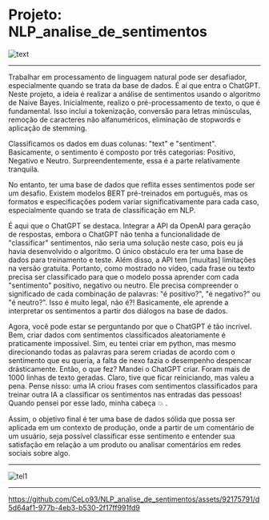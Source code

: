 # Projeto: NLP_analise_de_sentimentos
 
![text](https://github.com/CeLo93/NLP_analise_de_sentimentos/assets/92175791/b233c530-8d7d-4dd7-b185-1fcd6f687131)

----------

Trabalhar em processamento de linguagem natural pode ser desafiador, especialmente quando se trata da base de dados. É aí que entra o ChatGPT. Neste projeto, a ideia é realizar a análise de sentimentos usando o algoritmo de Naive Bayes. Inicialmente, realizo o pré-processamento de texto, o que é fundamental. Isso inclui a tokenização, conversão para letras minúsculas, remoção de caracteres não alfanuméricos, eliminação de stopwords e aplicação de stemming.

Classificamos os dados em duas colunas: "text" e "sentiment". Basicamente, o sentimento é composto por três categorias: Positivo, Negativo e Neutro. Surpreendentemente, essa é a parte relativamente tranquila.

No entanto, ter uma base de dados que reflita esses sentimentos pode ser um desafio. Existem modelos BERT pré-treinados em português, mas os formatos e especificações podem variar significativamente para cada caso, especialmente quando se trata de classificação em NLP.

É aqui que o ChatGPT se destaca. Integrar a API da OpenAI para geração de respostas, embora o ChatGPT não tenha a funcionalidade de "classificar" sentimentos, não seria uma solução neste caso, pois eu já havia desenvolvido o algoritmo. O único obstáculo era ter uma base de dados para treinamento e teste. Além disso, a API tem [muuitas] limitações na versão gratuita. Portanto, como mostrado no vídeo, cada frase ou texto precisa ser classificado para que o modelo possa aprender com cada "sentimento" positivo, negativo ou neutro. Ele precisa compreender o significado de cada combinação de palavras: "é positivo?", "é negativo?" ou "é neutro?". Isso é muito legal, não é?! Basicamente, ele aprende a interpretar os sentimentos a partir dos diálogos na base de dados.

Agora, você pode estar se perguntando por que o ChatGPT é tão incrível. Bem, criar dados com sentimentos classificados aleatoriamente é praticamente impossível. Sim, eu tentei criar em python, mas mesmo direcionando todas as palavras para serem criadas de acordo com o sentimento que eu queria, a falta de nexo fazia o desempenho despencar drásticamente. Então, o que fez? Mandei o ChatGPT criar. Foram mais de 1000 linhas de texto geradas. Claro, tive que ficar reiniciando, mas valeu a pena. Pense nisso: uma IA criou frases com sentimentos classificados para treinar outra IA a classificar os sentimentos nas entradas das pessoas! Quando pensei por esse lado, minha cabeça 💥 .

Assim, o objetivo final é ter uma base de dados sólida que possa ser aplicada em um contexto de produção, onde a partir de um comentário de um usuário, seja possível classificar esse sentimento e entender sua satisfação em relação a um produto ou analisar comentários em redes sociais sobre algo.

----------

![tel1](https://github.com/CeLo93/NLP_analise_de_sentimentos/assets/92175791/b3debc6f-8d5d-4550-9f37-09f3c4b18d7b)

----------

https://github.com/CeLo93/NLP_analise_de_sentimentos/assets/92175791/d5d64af1-977b-4eb3-b530-2f17ff991fd9


